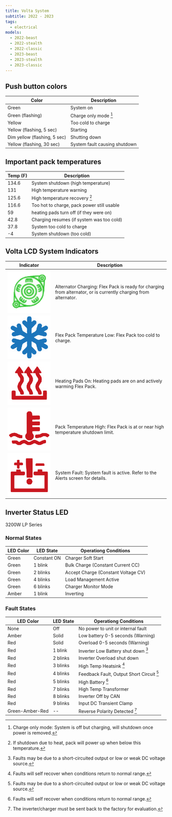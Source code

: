 ```yaml
---
title: Volta System
subtitle: 2022 - 2023
tags:
  - electrical
models:
  - 2022-beast
  - 2022-stealth
  - 2022-classic
  - 2023-beast
  - 2023-stealth
  - 2023-classic
---
```


## Push button colors

| Color                        | Description                   |
| ---------------------------- | ----------------------------- |
| Green                        | System on                     |
| Green (flashing)             | Charge only mode [^button-1]  |
| Yellow                       | Too cold to charge            |
| Yellow (flashing, 5 sec)     | Starting                      |
| Dim yellow (flashing, 5 sec) | Shutting down                 |
| Yellow (flashing, 30 sec)    | System fault causing shutdown |

[^button-1]: Charge only mode: System is off but charging, will shutdown once power is removed.

## Important pack temperatures

| Temp (F) | Description                                |
| -------- | ------------------------------------------ |
| 134.6    | System shutdown (high temperature)         |
| 131      | High temperature warning                   |
| 125.6    | High temperature recovery [^temp-1]        |
| 116.6    | Too hot to charge, pack power still usable |
| 59       | heating pads turn off (if they were on)    |
| 42.8     | Charging resumes (if system was too cold)  |
| 37.8     | System too cold to charge                  |
| -4       | System shutdown (too cold)                 |

[^temp-1]: If shutdown due to heat, pack will power up when below this temperature.

## Volta LCD System Indicators

| Indicator                                                        | Description                                                                                                     |
| ---------------------------------------------------------------- | --------------------------------------------------------------------------------------------------------------- |
| ![volta-indicator](images/volta-system-indicator-alternator.png) | Alternator Charging: Flex Pack is ready for charging from alternator, or is currently charging from alternator. |
| ![volta-indicator](images/volta-system-indicator-cold.png)       | Flex Pack Temperature Low: Flex Pack too cold to charge.                                                        |
| ![volta-indicator](images/volta-system-indicator-heating.png)    | Heating Pads On: Heating pads are on and actively warming Flex Pack.                                            |
| ![volta-indicator](images/volta-system-indicator-hot.png)        | Pack Temperature High: Flex Pack is at or near high temperature shutdown limit.                                 |
| ![volta-indicator](images/volta-system-indicator-fault.png)      | System Fault: System fault is active. Refer to the Alerts screen for details.                                   |

## Inverter Status LED

3200W LP Series

### Normal States

| LED Color | LED State   | Operationg Conditions               |
| --------- | ----------- | ----------------------------------- |
| Green     | Constant ON | Charger Soft Start                  |
| Green     | 1 blink     | Bulk Charge (Constant Current CC)   |
| Green     | 2 blinks    | Accept Charge (Constant Voltage CV) |
| Green     | 4 blinks    | Load Management Active              |
| Green     | 6 blinks    | Charger Monitor Mode                |
| Amber     | 1 blink     | Inverting                           |

### Fault States

| LED Color       | LED State | Operationg Conditions                           |
| --------------- | --------- | ----------------------------------------------- |
| None            | Off       | No power to unit or internal fault              |
| Amber           | Solid     | Low battery 0-5 seconds (Warning)               |
| Red             | Solid     | Overload 0-5 seconds (Warning)                  |
| Red             | 1 blink   | Inverter Low Battery shut down [^fault-2]       |
| Red             | 2 blinks  | Inverter Overload shut down                     |
| Red             | 3 blinks  | High Temp Heatsink [^fault-1]                   |
| Red             | 4 blinks  | Feedback Fault, Output Short Circuit [^fault-2] |
| Red             | 5 blinks  | High Battery [^fault-1]                         |
| Red             | 7 blinks  | High Temp Transformer                           |
| Red             | 8 blinks  | Inverter Off by CAN                             |
| Red             | 9 blinks  | Input DC Transient Clamp                        |
| Green-Amber-Red | --        | Reverse Polarity Detected [^fault-3]            |

[^fault-1]: Faults will self recover when conditions return to normal range.
[^fault-2]: Faults may be due to a short-circuited output or low or weak DC voltage source.
[^fault-3]: The inverter/charger must be sent back to the factory for evaluation.

